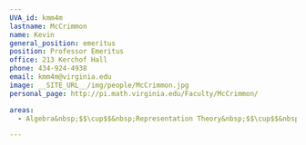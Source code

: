 ```yaml
---
UVA_id: kmm4m
lastname: McCrimmon
name: Kevin
general_position: emeritus
position: Professor Emeritus
office: 213 Kerchof Hall
phone: 434-924-4938
email: kmm4m@virginia.edu
image: __SITE_URL__/img/people/McCrimmon.jpg
personal_page: http://pi.math.virginia.edu/Faculty/McCrimmon/

areas:
  - Algebra&nbsp;$$\cup$$&nbsp;Representation Theory&nbsp;$$\cup$$&nbsp;Number Theory

---
```

